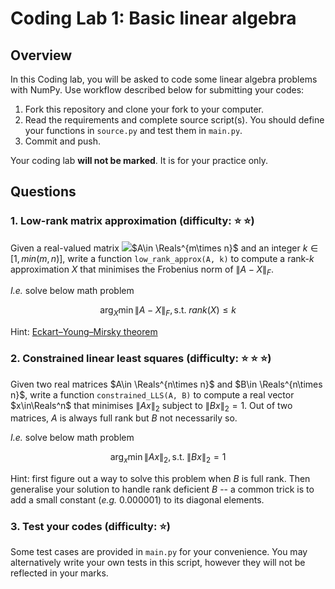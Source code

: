 # Coding Lab 1: Basic linear algebra

## Overview

In this Coding lab, you will be asked to code some linear algebra problems with NumPy. Use workflow described below for submitting your codes:
1. Fork this repository and clone your fork to your computer. 
2. Read the requirements and complete source script(s). You should define your functions in `source.py` and test them in `main.py`.
3. Commit and push.

Your coding lab **will not be marked**. It is for your practice only.

## Questions

### 1. Low-rank matrix approximation (difficulty: :star: :star:)

Given a real-valued matrix <img src="https://render.githubusercontent.com/render/math?math=A\in \Reals^{m\times n}">$`A\in \Reals^{m\times n}`$ and an integer $`k\in[1, min(m,n)]`$, write a function `low_rank_approx(A, k)` to compute a rank-$`k`$ approximation $`X`$ that minimises the Frobenius norm of $`\|A-X\|_F`$. 

*I.e.* solve below math problem
```math
\arg_X\min\|A-X\|_F, \text{s.t.}\; rank(X) \le k
```

Hint: [Eckart–Young–Mirsky theorem](https://en.wikipedia.org/wiki/Low-rank_approximation#Proof_of_Eckart%E2%80%93Young%E2%80%93Mirsky_theorem_(for_Frobenius_norm))

### 2. Constrained linear least squares (difficulty: :star: :star: :star:)
Given two real matrices $`A\in \Reals^{n\times n}`$ and $`B\in \Reals^{n\times n}`$, write a function `constrained_LLS(A, B)` to compute a real vector $`x\in\Reals^n`$ that minimises $`\|Ax\|_2`$ subject to $`\|Bx\|_2=1`$. Out of two matrices, $`A`$ is always full rank but $`B`$ not necessarily so.

*I.e.* solve below math problem
```math
\arg_x\min\|Ax\|_2, \text{s.t.}\; \|Bx\|_2=1
```

Hint: first figure out a way to solve this problem when $`B`$ is full rank. Then generalise your solution to handle rank deficient $`B`$ -- a common trick is to add a small constant (*e.g.* 0.000001) to its diagonal elements.

### 3. Test your codes (difficulty: :star:)

Some test cases are provided in `main.py` for your convenience. You may alternatively write your own tests in this script, however they will not be reflected in your marks.
